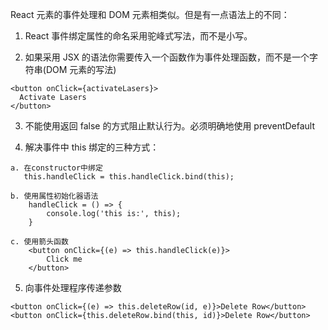 React 元素的事件处理和 DOM 元素相类似。但是有一点语法上的不同：

1.  React 事件绑定属性的命名采用驼峰式写法，而不是小写。

2.  如果采用 JSX 的语法你需要传入一个函数作为事件处理函数，而不是一个字符串(DOM 元素的写法)

```
<button onClick={activateLasers}>
  Activate Lasers
</button>
```

3.  不能使用返回 false 的方式阻止默认行为。必须明确地使用 preventDefault

4.  解决事件中 this 绑定的三种方式：

```
a. 在constructor中绑定
   this.handleClick = this.handleClick.bind(this);

b. 使用属性初始化器语法
    handleClick = () => {
        console.log('this is:', this);
    }

c. 使用箭头函数
    <button onClick={(e) => this.handleClick(e)}>
        Click me
    </button>
```

5.  向事件处理程序传递参数

```
<button onClick={(e) => this.deleteRow(id, e)}>Delete Row</button>
<button onClick={this.deleteRow.bind(this, id)}>Delete Row</button>
```
